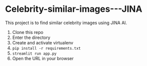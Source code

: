 # Celebrity-similar-images---JINA
This project is to find similar celebrity images using JINA AI.

1. Clone this repo
2. Enter the directory
3. Create and activate virtualenv
4. `pip install -r requirements.txt`
5. `streamlit run app.py`
6. Open the URL in your browser
